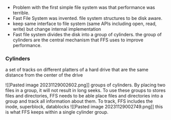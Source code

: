 - Problem with the first simple file system was that performance was terrible. 
- Fast File System was invented. file system structures to be disk aware. 
- keep same interface to file system (same APIs including open, read, write) but change internal implementation
- Fast file system divides the disk into a group of cylinders. the group of cylinders are the central mechanism that FFS uses to improve performance.


### Cylinders
a set of tracks on different platters of a hard drive that are the same distance from the center of the drive

![[Pasted image 20231129002602.png]]
groups of cylinders. By placing two files in a group, it will not result in long seeks. To use these groups to stores files and directories, FFS needs to be able place files and directories into a group and track all information about them. To track, FFS includes the inode, superblock, datablocks 
![[Pasted image 20231129002749.png]]
this is what FFS keeps within a single cylinder group.